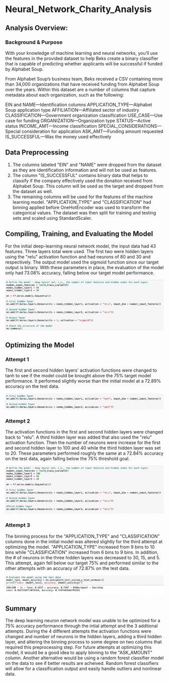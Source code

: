 # Neural_Network_Charity_Analysis

## Analysis Overview:

### Background & Purpose

With your knowledge of machine learning and neural networks, you’ll use the features in the provided dataset to help Beks create a binary classifier that is capable of predicting whether applicants will be successful if funded by Alphabet Soup.

From Alphabet Soup’s business team, Beks received a CSV containing more than 34,000 organizations that have received funding from Alphabet Soup over the years. Within this dataset are a number of columns that capture metadata about each organization, such as the following:

EIN and NAME—Identification columns
APPLICATION_TYPE—Alphabet Soup application type
AFFILIATION—Affiliated sector of industry
CLASSIFICATION—Government organization classification
USE_CASE—Use case for funding
ORGANIZATION—Organization type
STATUS—Active status
INCOME_AMT—Income classification
SPECIAL_CONSIDERATIONS—Special consideration for application
ASK_AMT—Funding amount requested
IS_SUCCESSFUL—Was the money used effectively

## Data Preprocessing
  1.  The columns labeled "EIN" and "NAME" were dropped from the dataset as they are identification information and will not be used as features.  
  2.  The column "IS_SUCCESSFUL" contains binary data that helps to classify if the company effectively used the donation received from Alphabet Soup.  This column will be used as the target and dropped from the dataset as well.  
  3.  The remaining columns will be used for the features of the machine learning model.  "APPLICATION_TYPE" and "CLASSIFICATION" had binning applied before OneHotEncoder was used to transform the categorical values.  The dataset was then split for training and testing sets and scaled using StandardScaler.  
    

## Compiling, Training, and Evaluating the Model
For the initial deep-learning neural network model, the input data had 43 features.  Three layers total were used.  The first two were hidden layers using the "relu" activation function and had neurons of 80 and 30 and respectively.  The output model used the sigmoid function since our target output is binary.  With these parameters in place, the evaluation of the model only had 73.08% accuracy, falling below our target model performance.  

![Initial Model](https://github.com/nadiezhdamhb/Neural_Network_Charity_Analysis/blob/main/Resources/Images%20for%20Readme/Initial_Model.png) 
  

## Optimizing the Model

### Attempt 1
The first and second hidden layers' activation functions were changed to tanh to see if the model could be brought above the 75% target model performance.  It performed slightly worse than the initial model at a 72.89% accuracy on the test data.


![First Attempt](https://github.com/nadiezhdamhb/Neural_Network_Charity_Analysis/blob/main/Resources/Images%20for%20Readme/firstattempt.png) 
  
 
### Attempt 2
The activation functions in the first and second hidden layers were changed back to "relu".  A third hidden layer was added that also used the "relu" activation function.  Then the number of neurons were increase for the first and second hidden layer to 100 and 40 while the third hidden layer was set to 20.  These parameters performed roughly the same at a 72.84% accuracy on the test data, again falling below the 75% threshold goal.  


![Second attempt](https://github.com/nadiezhdamhb/Neural_Network_Charity_Analysis/blob/main/Resources/Images%20for%20Readme/secondattempt.png) 
 

### Attempt 3
The binning process for the "APPLICATION_TYPE" and "CLASSIFICATION" columns done in the initial model was altered slightly for the third attempt at optimizing the model.  "APPLICATION_TYPE" increased from 9 bins to 10 bins while "CLASSIFICATION" increased from 6 bins to 9 bins.  In addition, the # of neurons in the three hidden layers was decreased to 30, 15, and 5.  This attempt, again fell below our target 75% and performed similar to the other attempts with an accuracy of 72.87% on the test data.  


![Third Attempt](https://github.com/nadiezhdamhb/Neural_Network_Charity_Analysis/blob/main/Resources/Images%20for%20Readme/thirdattempt.png) 
 


## Summary
The deep learning neuron network model was unable to be optimized for a 75% accuracy performance through the intial attempt and the 3 addtional attempts. During the 4 different attempts the activation functions were changed and number of neurons in the hidden layers, adding a third hidden layer, and altering the binning process to some degree on two columns that required this preprocessing step. For future attempts at optimizing this model, it would be a good idea to apply binning to the "ASK_AMOUNT" column. Another alternative would be using a random forest classifier model on the data to see if better results are acheived.  Random forest classifiers will allow for a classification output and easily handle outliers and nonlinear data.  
